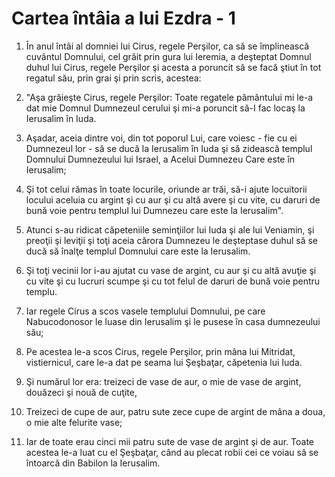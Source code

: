 # Cartea &#238;nt&#226;ia a lui Ezdra - 1

1. În anul întâi al domniei lui Cirus, regele Perşilor, ca să se împlinească cuvântul Domnului, cel grăit prin gura lui Ieremia, a deşteptat Domnul duhul lui Cirus, regele Perşilor şi acesta a poruncit să se facă ştiut în tot regatul său, prin grai şi prin scris, acestea: 

2. "Aşa grăieşte Cirus, regele Perşilor: Toate regatele pământului mi le-a dat mie Domnul Dumnezeul cerului şi mi-a poruncit să-I fac locaş la Ierusalim în Iuda. 

3. Aşadar, aceia dintre voi, din tot poporul Lui, care voiesc - fie cu ei Dumnezeul lor - să se ducă la Ierusalim în Iuda şi să zidească templul Domnului Dumnezeului lui Israel, a Acelui Dumnezeu Care este în Ierusalim; 

4. Şi tot celui rămas în toate locurile, oriunde ar trăi, să-i ajute locuitorii locului aceluia cu argint şi cu aur şi cu altă avere şi cu vite, cu daruri de bună voie pentru templul lui Dumnezeu care este la Ierusalim". 

5. Atunci s-au ridicat căpeteniile seminţiilor lui Iuda şi ale lui Veniamin, şi preoţii şi leviţii şi toţi aceia cărora Dumnezeu le deşteptase duhul să se ducă să înalţe templul Domnului care este la Ierusalim. 

6. Şi toţi vecinii lor i-au ajutat cu vase de argint, cu aur şi cu altă avuţie şi cu vite şi cu lucruri scumpe şi cu tot felul de daruri de bună voie pentru templu. 

7. Iar regele Cirus a scos vasele templului Domnului, pe care Nabucodonosor le luase din Ierusalim şi le pusese în casa dumnezeului său; 

8. Pe acestea le-a scos Cirus, regele Perşilor, prin mâna lui Mitridat, vistiernicul, care le-a dat pe seama lui Şeşbaţar, căpetenia lui Iuda. 

9. Şi numărul lor era: treizeci de vase de aur, o mie de vase de argint, douăzeci şi nouă de cuţite, 

10. Treizeci de cupe de aur, patru sute zece cupe de argint de mâna a doua, o mie alte felurite vase; 

11. Iar de toate erau cinci mii patru sute de vase de argint şi de aur. Toate acestea le-a luat cu el Şeşbaţar, când au plecat robii cei ce voiau să se întoarcă din Babilon la Ierusalim. 

